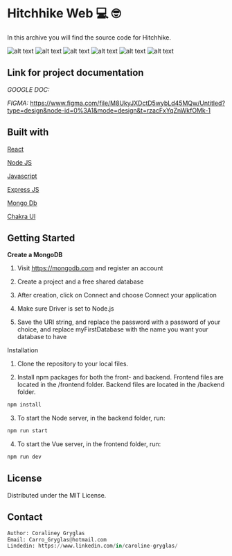 # Hitchhike Web 💻 🤓 

<p>
In this archive you will find the source code for Hitchhike.</p>
 
 ![alt text](./src/assets/image1.png)
 ![alt text](./src/assets/image2.png)
 ![alt text](./src/assets/image3.png)
 ![alt text](./src/assets/image4.png)
 ![alt text](./src/assets/image5.png)
 ![alt text](./src/assets/image6.png)

## Link for project documentation

*GOOGLE DOC:*

*FIGMA:* 
https://www.figma.com/file/M8UkyJXDctD5wybLd45MQw/Untitled?type=design&node-id=0%3A1&mode=design&t=rzacFxYqZnWkfOMk-1

## Built with

[React](https://react.dev/)

[Node JS](https://nodejs.org/en/)

[Javascript](https://www.w3schools.com/js/)

[Express JS](https://expressjs.com/)


[Mongo Db](https://www.mongodb.com/)

[Chakra UI](https://chakra-ui.com/)

## Getting Started

**Create a MongoDB**

1. Visit https://mongodb.com and register an account

2. Create a project and a free shared database

3. After creation, click on Connect and choose Connect your application

4. Make sure Driver is set to Node.js

5. Save the URI string, and replace the password with a password of your choice, and replace myFirstDatabase with the name you want your database to have


Installation

1. Clone the repository to your local files.

2. Install npm packages for both the front- and backend. Frontend files are located in the /frontend folder. Backend files are located in the /backend folder.

```bash
npm install
```

3. To start the Node server, in the backend folder, run:

```bash
npm run start
```
4. To start the Vue server, in the frontend folder, run:
```bash
npm run dev
```

## License

Distributed under the MIT License.

## Contact

```python
Author: Coraliney Gryglas
Email: Carro_Gryglas@hotmail.com
Lindedin: https://www.linkedin.com/in/caroline-gryglas/
```
